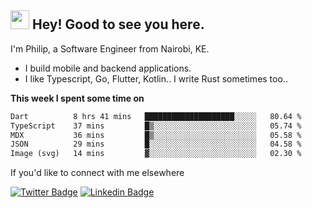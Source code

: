 <h2><img src="https://slackmojis.com/emojis/3643-cool-doge/download" width="30"/> Hey! Good to see you here.</h2>

<p>I'm Philip, a Software Engineer from Nairobi, KE. 

- I build mobile and backend applications.
- I like Typescript, Go, Flutter, Kotlin.. I write Rust sometimes too..</p>

**This week I spent some time on**
<!--START_SECTION:waka-->

```txt
Dart          8 hrs 41 mins   ████████████████████░░░░░   80.64 %
TypeScript    37 mins         █▒░░░░░░░░░░░░░░░░░░░░░░░   05.74 %
MDX           36 mins         █▒░░░░░░░░░░░░░░░░░░░░░░░   05.58 %
JSON          29 mins         █░░░░░░░░░░░░░░░░░░░░░░░░   04.58 %
Image (svg)   14 mins         ▓░░░░░░░░░░░░░░░░░░░░░░░░   02.30 %
```

<!--END_SECTION:waka-->

If you'd like to connect with me elsewhere

[![Twitter Badge](https://img.shields.io/badge/-Twitter-1ca0f1?style=flat-square&labelColor=1ca0f1&logo=twitter&logoColor=white&link=https://twitter.com/_diogorodrigues)](https://twitter.com/kimathiphil)  [![Linkedin Badge](https://img.shields.io/badge/-LinkedIn-blue?style=flat-square&logo=Linkedin&logoColor=white&link=https://www.linkedin.com/in/philip-kimathi-2604a9114/)](https://www.linkedin.com/in/philip-kimathi-2604a9114/)
